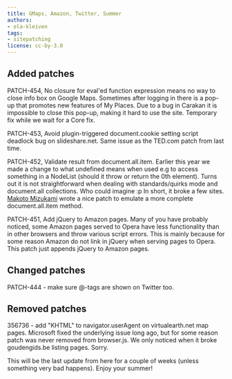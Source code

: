 ```yaml
---
title: GMaps, Amazon, Twitter, Summer
authors:
- ola-kleiven
tags:
- sitepatching
license: cc-by-3.0
---
```


## Added patches

PATCH-454, No closure for eval&#39;ed function expression means no way to close info box on Google Maps. Sometimes after logging in there is a pop-up that promotes new features of My Places. Due to a bug in Carakan it is impossible to close this pop-up, making it hard to use the site. Temporary fix while we wait for a Core fix.

PATCH-453, Avoid plugin-triggered document.cookie setting script deadlock bug on slideshare.net. Same issue as the TED.com patch from last time.

PATCH-452, Validate result from document.all.item. Earlier this year we made a change to what undefined means when used e.g to access something in a NodeList (should it throw or return the 0th element). Turns out it is not straightforward when dealing with standards/quirks mode and document.all collections. Who could imagine :p In short, it broke a few sites. <a href="http://my.opera.com/m25686/about/" target="_blank">Makoto Mizukami</a> wrote a nice patch to emulate a more complete document.all.item method.

PATCH-451, Add jQuery to Amazon pages. Many of you have probably noticed, some Amazon pages served to Opera have less functionality than in other browsers and throw various script errors. This is mainly because for some reason Amazon do not link in jQuery when serving pages to Opera. This patch just appends jQuery to Amazon pages.

## Changed patches



PATCH-444 - make sure @-tags are shown on Twitter too.

## Removed patches



356736 - add &quot;KHTML&quot; to navigator.userAgent on virtualearth.net map pages. Microsoft fixed the underlying issue long ago, but for some reason patch was never removed from browser.js. We only noticed when it broke goudengids.be listing pages. Sorry.

This will be the last update from here for a couple of weeks (unless something very bad happens). Enjoy your summer!
